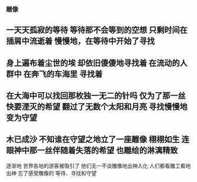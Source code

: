 ### 雕像
一天天孤寂的等待
等待那不会等到的空想
只剩时间在插肩中流逝着
慢慢地，在等待中开始了寻找
---
身上遍布着尘世的埃
却依旧傻傻地寻找着
在流动的人群中
在奔飞的车海里
寻找着
--- 
在大海中可以找回那枚独一无二的针吗
仅为了那一丝快要湮灭的希望
翻过了无数个太阳和月亮
寻找慢慢地
变为守望
--- 
木已成沙
不知谁在守望之地立了一座雕像
栩栩如生
连眼神中那一丝伴随着失落的希望
也雕绘的淋漓精致
--- 
逐渐地
世界各地的游客被吸引了
他们无一不谈雕像地出神入化
人们都看雕工看地出神
忘了感受雕像的
等待、寻找和守望